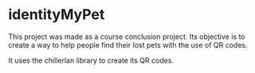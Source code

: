 # identityMyPet
This project was made as a course conclusion project. Its objective is to create a way to help people find their lost pets with the use of QR codes.

It uses the chillerlan library to create its QR codes.
